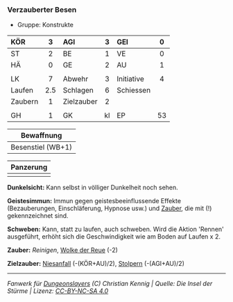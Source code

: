 ### Verzauberter Besen

- Gruppe: Konstrukte

| KÖR     |  3  | AGI        |  3  | GEI        |  0  |
| :------ | :-: | :--------- | :-: | :--------- | :-: |
| ST      |  2  | BE         |  1  | VE         |  0  |
| HÄ      |  0  | GE         |  2  | AU         |  1  |
|         |     |            |     |            |     |
| LK      |  7  | Abwehr     |  3  | Initiative |  4  |
| Laufen  | 2.5 | Schlagen   |  6  | Schiessen  |     |
| Zaubern |  1  | Zielzauber |  2  |            |     |
|         |     |            |     |            |     |
| GH      |  1  | GK         | kl  | EP         | 53  |

|    Bewaffnung     |
| :---------------: |
| Besenstiel (WB+1) |

| Panzerung |
| :-------: |
|           |

**Dunkelsicht:** Kann selbst in völliger Dunkelheit noch sehen.

**Geistesimmun:** Immun gegen geistesbeeinflussende Effekte (Bezauberungen, Einschläferung, Hypnose usw.) und [Zauber](../../fanwerk/zauber/zauber.md), die mit (!) gekennzeichnet sind.

**Schweben:** Kann, statt zu laufen, auch schweben. Wird die Aktion 'Rennen' ausgeführt, erhöht sich die Geschwindigkeit wie am Boden auf Laufen x 2.

**Zauber:** _Reinigen_, [Wolke der Reue](../../grw/zauber/wolke-der-reue.md) (-2)

**Zielzauber:** [Niesanfall](../../grw/zauber/niesanfall.md) (-(KÖR+AU)/2), [Stolpern](../../grw/zauber/stolpern.md) (-(AGI+AU)/2)

---

_Fanwerk für [Dungeonslayers](https://www.dungeonslayers.net/) (C) Christian Kennig | Quelle: Die Insel der Stürme | Lizenz: [CC-BY-NC-SA 4.0](https://creativecommons.org/licenses/by-nc-sa/4.0/deed.de)_
